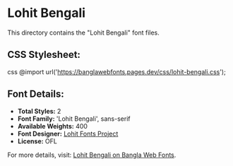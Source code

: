 # Lohit Bengali

This directory contains the "Lohit Bengali" font files.

## CSS Stylesheet:
css
@import url('https://banglawebfonts.pages.dev/css/lohit-bengali.css');


## Font Details:
- **Total Styles:** 2
- **Font Family:** 'Lohit Bengali', sans-serif
- **Available Weights:** 400
- **Font Designer:** [Lohit Fonts Project](https://pagure.io/lohit)
- **License:** OFL

For more details, visit: [Lohit Bengali on Bangla Web Fonts](https://banglawebfonts.pages.dev/lohit-bengali/#about).
